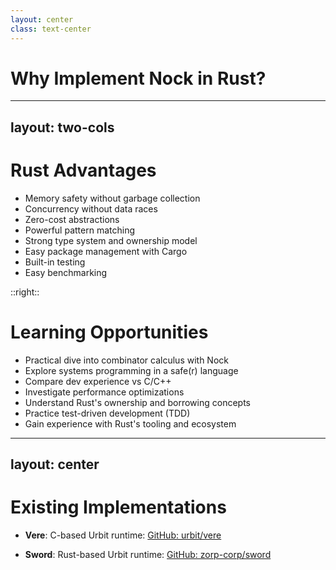 ```yaml
---
layout: center
class: text-center
---
```


# Why Implement Nock in Rust?

---
layout: two-cols
---
# Rust Advantages

<v-clicks>

- Memory safety without garbage collection
- Concurrency without data races
- Zero-cost abstractions
- Powerful pattern matching
- Strong type system and ownership model
- Easy package management with Cargo
- Built-in testing
- Easy benchmarking
</v-clicks>

::right::
<v-click>

# Learning Opportunities
</v-click>

<v-clicks>

- Practical dive into combinator calculus with Nock 
- Explore systems programming in a safe(r) language
- Compare dev experience vs C/C++
- Investigate performance optimizations
- Understand Rust's ownership and borrowing concepts
- Practice test-driven development (TDD)
- Gain experience with Rust's tooling and ecosystem
</v-clicks>

---
layout: center
---

# Existing Implementations

- **Vere**: C-based Urbit runtime: [GitHub: urbit/vere](https://github.com/urbit/vere)

- **Sword**: Rust-based Urbit runtime: [GitHub: zorp-corp/sword](https://github.com/zorp-corp/sword)
